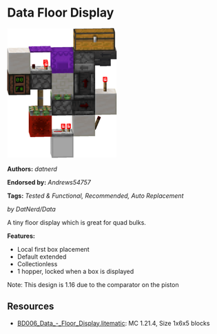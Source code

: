 # Data Floor Display
<img alt="Data_-_Floor_Display.png" src="images/Data_-_Floor_Display.png?raw=1" height="300px">

**Authors:** *datnerd*

**Endorsed by:** *Andrews54757*

**Tags:** *Tested & Functional, Recommended, Auto Replacement*

*by DatNerd/Data*

A tiny floor display which is great for quad bulks.

**Features:**
- Local first box placement
- Default extended
- Collectionless
- 1 hopper, locked when a box is displayed

Note: This design is 1.16 due to the comparator on the piston

## Resources
- [BD006_Data_-_Floor_Display.litematic](attachments/BD006_Data_-_Floor_Display.litematic): MC 1.21.4, Size 1x6x5 blocks
